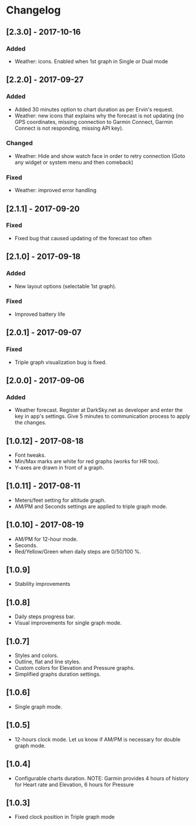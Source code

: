 # Changelog

## [2.3.0] - 2017-10-16
### Added
- Weather: icons. Enabled when 1st graph in Single or Dual mode

## [2.2.0] - 2017-09-27
### Added
- Added 30 minutes option to chart duration as per Ervin's request.
- Weather: new icons that explains why the forecast is not updating (no GPS coordinates, missing connection to Garmin Connect, Garmin Connect is not responding, missing API key).
### Changed
- Weather: Hide and show watch face in order to retry connection (Goto any widget or system menu and then comeback)
### Fixed
- Weather: improved error handling

## [2.1.1] - 2017-09-20
### Fixed
- Fixed bug that caused updating of the forecast too often

## [2.1.0] - 2017-09-18
### Added
- New layout options (selectable 1st graph).
### Fixed
- Improved battery life

## [2.0.1] - 2017-09-07
### Fixed
- Triple graph visualization bug is fixed.

## [2.0.0] - 2017-09-06
### Added
- Weather forecast. Register at DarkSky.net as developer and enter the key in app's settings. Give 5 minutes to communication process to apply the changes.

## [1.0.12] - 2017-08-18
- Font tweaks.
- Min/Max marks are white for red graphs (works for HR too).
- Y-axes are drawn in front of a graph.

## [1.0.11] - 2017-08-11
- Meters/feet setting for altitude graph.
- AM/PM and Seconds settings are applied to triple graph mode.

## [1.0.10] - 2017-08-19
- AM/PM for 12-hour mode. 
- Seconds. 
- Red/Yellow/Green when daily steps are 0/50/100 %.

## [1.0.9]
- Stability improvements

## [1.0.8]
- Daily steps progress bar.
- Visual improvements for single graph mode.

## [1.0.7]
- Styles and colors.
- Outline, flat and line styles. 
- Custom colors for Elevation and Pressure graphs.
- Simplified graphs duration settings.

## [1.0.6]
- Single graph mode.

## [1.0.5]
- 12-hours clock mode. Let us know if AM/PM is necessary for double graph mode.

## [1.0.4]
- Configurable charts duration. NOTE: Garmin provides 4 hours of history for Heart rate and Elevation, 6 hours for Pressure

## [1.0.3]
- Fixed clock position in Triple graph mode
